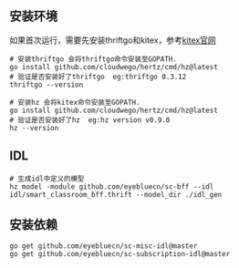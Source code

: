 

## 安装环境
如果首次运行，需要先安装thriftgo和kitex，参考[kitex官网](https://cloudwego.cn/zh/docs/kitex/getting-started/prerequisite/)
```shell
# 安装thriftgo 会将thriftgo命令安装至GOPATH.
go install github.com/cloudwego/hertz/cmd/hz@latest
# 验证是否安装好了thriftgo  eg:thriftgo 0.3.12
thriftgo --version

# 安装hz 会将kitex命令安装至GOPATH.
go install github.com/cloudwego/hertz/cmd/hz@latest
# 验证是否安装好了hz  eg:hz version v0.9.0
hz --version
```


## IDL
```shell
# 生成idl中定义的模型
hz model -module github.com/eyebluecn/sc-bff --idl idl/smart_classroom_bff.thrift --model_dir ./idl_gen
```

## 安装依赖
```shell
go get github.com/eyebluecn/sc-misc-idl@master
go get github.com/eyebluecn/sc-subscription-idl@master
```


